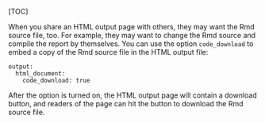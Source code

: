 [TOC]

When you share an HTML output page with others, they may want the Rmd source file, too. For example, they may want to change the Rmd source and compile the report by themselves. You can use the option `code_download` to embed a copy of the Rmd source file in the HTML output file:

    output:
      html_document:
        code_download: true

After the option is turned on, the HTML output page will contain a download button, and readers of the page can hit the button to download the Rmd source file.
